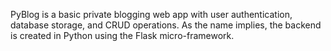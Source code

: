 PyBlog is a basic private blogging web app with user authentication, database storage, and CRUD operations. As the name implies, the backend is created
in Python using the Flask micro-framework.
